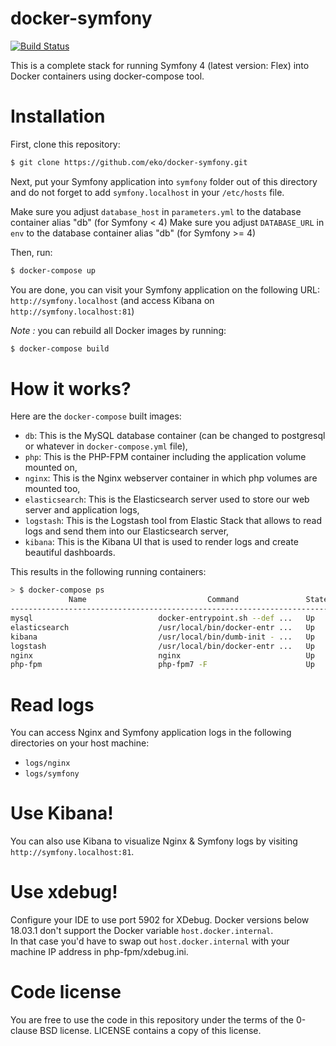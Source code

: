 docker-symfony
==============

[![Build Status](https://secure.travis-ci.org/eko/docker-symfony.png?branch=master)](http://travis-ci.org/eko/docker-symfony)


This is a complete stack for running Symfony 4 (latest version: Flex) into Docker containers using docker-compose tool.

# Installation

First, clone this repository:

```bash
$ git clone https://github.com/eko/docker-symfony.git
```

Next, put your Symfony application into `symfony` folder out of this directory and do not forget to add `symfony.localhost` in your `/etc/hosts` file.

Make sure you adjust `database_host` in `parameters.yml` to the database container alias "db" (for Symfony < 4)
Make sure you adjust `DATABASE_URL` in `env` to the database container alias "db" (for Symfony >= 4)

Then, run:

```bash
$ docker-compose up
```

You are done, you can visit your Symfony application on the following URL: `http://symfony.localhost` (and access Kibana on `http://symfony.localhost:81`)

_Note :_ you can rebuild all Docker images by running:

```bash
$ docker-compose build
```

# How it works?

Here are the `docker-compose` built images:

* `db`: This is the MySQL database container (can be changed to postgresql or whatever in `docker-compose.yml` file),
* `php`: This is the PHP-FPM container including the application volume mounted on,
* `nginx`: This is the Nginx webserver container in which php volumes are mounted too,
* `elasticsearch`: This is the Elasticsearch server used to store our web server and application logs,
* `logstash`: This is the Logstash tool from Elastic Stack that allows to read logs and send them into our Elasticsearch server,
* `kibana`: This is the Kibana UI that is used to render logs and create beautiful dashboards. 

This results in the following running containers:

```bash
> $ docker-compose ps
             Name                           Command               State                 Ports
-----------------------------------------------------------------------------------------------------------
mysql                            docker-entrypoint.sh --def ...   Up      0.0.0.0:3306->3306/tcp, 33060/tcp
elasticsearch                    /usr/local/bin/docker-entr ...   Up      0.0.0.0:9200->9200/tcp, 9300/tcp
kibana                           /usr/local/bin/dumb-init - ...   Up      0.0.0.0:81->5601/tcp
logstash                         /usr/local/bin/docker-entr ...   Up      5044/tcp, 9600/tcp
nginx                            nginx                            Up      443/tcp, 0.0.0.0:80->80/tcp
php-fpm                          php-fpm7 -F                      Up      0.0.0.0:9000->9001/tcp
```

# Read logs

You can access Nginx and Symfony application logs in the following directories on your host machine:

* `logs/nginx`
* `logs/symfony`

# Use Kibana!

You can also use Kibana to visualize Nginx & Symfony logs by visiting `http://symfony.localhost:81`.

# Use xdebug!

Configure your IDE to use port 5902 for XDebug.
Docker versions below 18.03.1 don't support the Docker variable `host.docker.internal`.  
In that case you'd have to swap out `host.docker.internal` with your machine IP address in php-fpm/xdebug.ini.

# Code license

You are free to use the code in this repository under the terms of the 0-clause BSD license. LICENSE contains a copy of this license.
